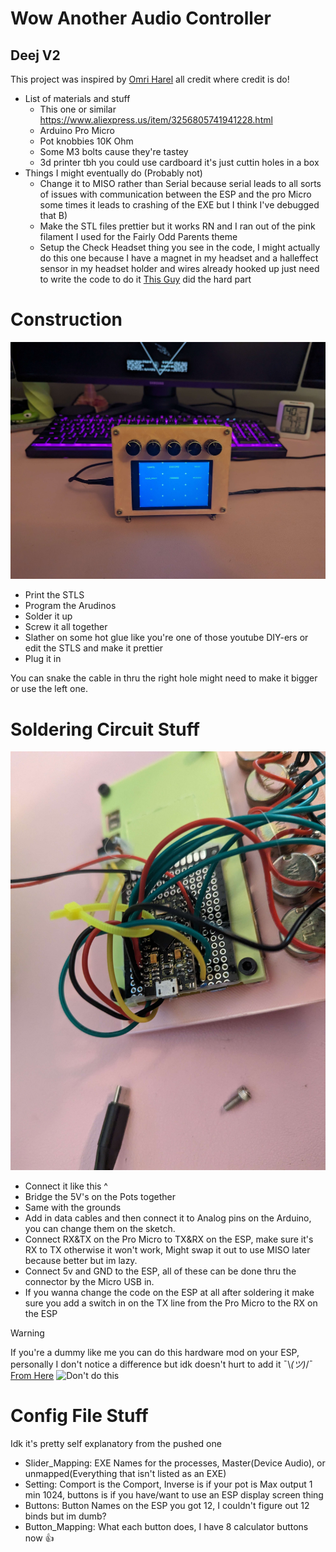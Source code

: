 # Wow Another Audio Controller
## Deej V2 

This project was inspired by [Omri Harel](https://github.com/omriharel/deej) all credit where credit is do!

- List of materials and stuff
    - This one or similar https://www.aliexpress.us/item/3256805741941228.html
    - Arduino Pro Micro
    - Pot knobbies 10K Ohm
    - Some M3 bolts cause they're tastey
    - 3d printer tbh you could use cardboard it's just cuttin holes in a box
- Things I might eventually do (Probably not)
    - Change it to MISO rather than Serial because serial leads to all sorts of issues with communication between the ESP and the pro Micro some times it leads to crashing of the EXE but I think I've debugged that B)
    - Make the STL files prettier but it works RN and I ran out of the pink filament I used for the Fairly Odd Parents theme
    - Setup the Check Headset thing you see in the code, I might actually do this one because I have a magnet in my headset and a halleffect sensor in my headset holder and wires already hooked up just need to write the code to do it [This Guy](https://github.com/Belphemur/AudioEndPointLibrary/blob/master/DefSound/PolicyConfig.h) did the hard part

# Construction
![Constructed Picture](https://github.com/Nam0/DeejV2/blob/main/Reader/STLS/Constructed.jpg?raw=true)
- Print the STLS
- Program the Arudinos
- Solder it up
- Screw it all together
- Slather on some hot glue like you're one of those youtube DIY-ers or edit the STLS and make it prettier
- Plug it in

You can snake the cable in thru the right hole might need to make it bigger or use the left one.

# Soldering Circuit Stuff
![Circuit Picture](https://github.com/Nam0/DeejV2/blob/main/Reader/STLS/Circuit.jpg?raw=true)

- Connect it like this ^
- Bridge the 5V's on the Pots together
- Same with the grounds
- Add in data cables and then connect it to Analog pins on the Arduino, you can change them on the sketch.
- Connect RX&TX on the Pro Micro to TX&RX on the ESP, make sure it's RX to TX otherwise it won't work, Might swap it out to use MISO later because better but im lazy.
- Connect 5v and GND to the ESP, all of these can be done thru the connector by the Micro USB in.
- If you wanna change the code on the ESP at all after soldering it make sure you add a switch in on the TX line from the Pro Micro to the RX on the ESP

> [!WARNING]
> If you're a dummy like me  you can do this hardware mod on your ESP, personally I don't notice a difference but idk doesn't hurt to add it ¯\\_(ツ)_/¯
[From Here](https://esp3d.io/esp3d-tft/v1.x/hardware/sunton-35-3248/index.html)
![Don't do this](https://esp3d.io/esp3d-tft/v1.x/hardware/sunton-35-3248/gt911-int-after-mod.jpg?width=400px)

# Config File Stuff
Idk it's pretty self explanatory from the pushed one
- Slider_Mapping: EXE Names for the processes, Master(Device Audio), or unmapped(Everything that isn't listed as an EXE)
- Setting: Comport is the Comport, Inverse is if your pot is Max output 1 min 1024, buttons is if you have/want to use an ESP display screen thing
- Buttons: Button Names on the ESP you got 12, I couldn't figure out 12 binds but im dumb?
- Button_Mapping: What each button does, I have 8 calculator buttons now 👍
